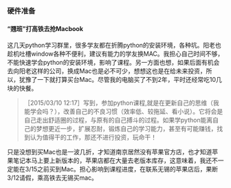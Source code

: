 ### 硬件准备  

#### “翘班”打高铁去抢Macbook  

这几天python学习群里，很多学友都在折腾python的安装环境，各种坑。阳老也趁机吐槽window各种不便利，建议有能力的学友换MAC。我担心自己时间不够，不能快速学会python的安装环境，影响了课程。另一方面也想，如果后面有机会去向阳老这样的公司，换成Mac也是必不可少，想想这也是在给未来投资，所以，犹豫了一下就打算买台Mac。尽管我的电脑买了不到2年，平时还经常吃10几块的快餐。
>［2015/03/10 12:17］写到，参加python课程,就是在更新自己的思维（我能学会吗？），改善自己的不良习惯（效率低、较拖延、看小说）。它将会是自己走出舒适圈的过程，与原有的自己搏斗的过程。如果学python能离自己的梦想更近一步，扩展忍耐，锻炼自己的学习能力，甚至有可能赚钱，找到认为值得干的工作，那还不进行投资，玩命干！  

只是没想到买Mac也是一波几折，才知道南京居然没有苹果官方店，也才知道苹果笔记本马上要上新版本的，苹果店都在大量去老版本库存，这意味着，我还不一定能在3/15之前买到Mac。担心影响到课程进度，在联系无锡的苹果店后，果断3/12请假，乘高铁去无锡买mac。



